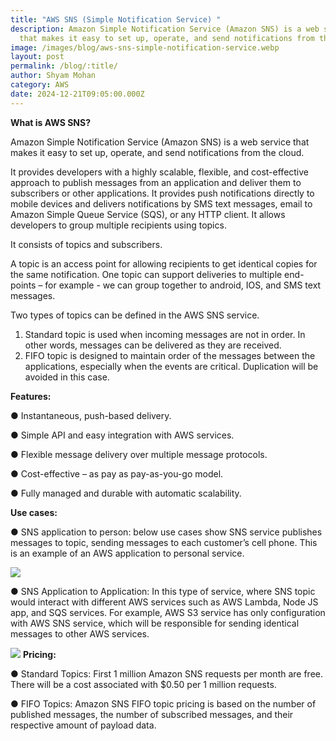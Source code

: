 ```yaml
---
title: "AWS SNS (Simple Notification Service) "
description: Amazon Simple Notification Service (Amazon SNS) is a web service
  that makes it easy to set up, operate, and send notifications from the cloud.
image: /images/blog/aws-sns-simple-notification-service.webp
layout: post
permalink: /blog/:title/
author: Shyam Mohan
category: AWS
date: 2024-12-21T09:05:00.000Z
---
```

**What is AWS SNS?**

Amazon Simple Notification Service (Amazon SNS) is a web service that makes it easy to set up, operate, and send notifications from the cloud.

It provides developers with a highly scalable, flexible, and cost-effective approach to publish messages from an application and deliver them to subscribers or other
applications. It provides push notifications directly to mobile devices and delivers notifications by SMS text messages, email to Amazon Simple Queue Service
(SQS), or any HTTP client.
It allows developers to group multiple recipients using topics.

It consists of topics and subscribers.

A topic is an access point for allowing recipients to get identical copies for the same notification. One topic can support deliveries to multiple end-points – for example -
we can group together to android, IOS, and SMS text messages.

Two types of topics can be defined in the AWS SNS service.
1. Standard topic is used when incoming messages are not in order. In other words, messages can be delivered as they are received.
2. FIFO topic is designed to maintain order of the messages between the applications, especially when the events are critical. Duplication will be avoided in this case.

**Features:**

● Instantaneous, push-based delivery.

● Simple API and easy integration with AWS services.

● Flexible message delivery over multiple message protocols.

● Cost-effective – as pay as pay-as-you-go model.

● Fully managed and durable with automatic scalability.

**Use cases:**

● SNS application to person: below use cases show SNS service publishes messages to topic, sending messages to each customer’s cell phone. This is an example of an AWS application to personal service.

**![](https://lh7-rt.googleusercontent.com/docsz/AD_4nXdVDmIjIxQg03zH63qTKLVIvCFFN7mIZ2TqK85ieBQaO2SZFTlVpZ4KEapLW5m62RTEhP5rsUZk47VlgwanP1n6PJkQ3FdmptBkJAEGrF_can87Rpmgr3eiCWl3OjhV-voEtAKH5Q?key=q390jo8iRKV-c2BprE8LOg)**

● SNS Application to Application: In this type of service, where SNS topic would interact with different AWS services such as AWS Lambda, Node JS app, and SQS services. For example, AWS S3 service has only configuration with AWS SNS service, which will be responsible for sending identical messages to other AWS services.


**![](https://lh7-rt.googleusercontent.com/docsz/AD_4nXcdqLsmbH4MXkD5L1i3LzCU_QldjNV21Ecgyy9MuR57z7GBaoK8Iv9CdoYA58CtY8uS0XaBZHSHtuwiAuPqMekl8DWCnlIKzLLPgwRKNipFSCB9kmV4txnao8h9cWabKFSaz8yiGg?key=q390jo8iRKV-c2BprE8LOg)**
**Pricing:**

● Standard Topics: First 1 million Amazon SNS requests per month are free. There will be a cost associated with $0.50 per 1 million requests.

● FIFO Topics: Amazon SNS FIFO topic pricing is based on the number of published messages, the number of subscribed messages, and their respective amount of payload data.
